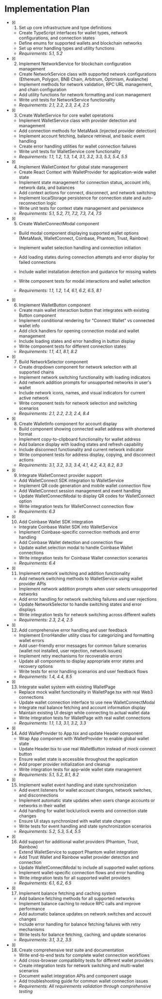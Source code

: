 # Implementation Plan

- [x] 1. Set up core infrastructure and type definitions

  - Create TypeScript interfaces for wallet types, network configurations, and connection states
  - Define enums for supported wallets and blockchain networks
  - Set up error handling types and utility functions
  - _Requirements: 5.1, 5.2_

- [x] 2. Implement NetworkService for blockchain configuration management

  - Create NetworkService class with supported network configurations (Ethereum, Polygon, BNB Chain, Arbitrum, Optimism, Avalanche)
  - Implement methods for network validation, RPC URL management, and chain configuration
  - Add utility functions for network formatting and icon management
  - Write unit tests for NetworkService functionality
  - _Requirements: 2.1, 2.2, 2.3, 2.4, 2.5_

- [x] 3. Create WalletService for core wallet operations

  - Implement WalletService class with provider detection and management
  - Add connection methods for MetaMask (injected provider detection)
  - Implement account fetching, balance retrieval, and basic event handling
  - Create error handling utilities for wallet connection failures
  - Write unit tests for WalletService core functionality
  - _Requirements: 1.1, 1.2, 1.3, 1.4, 3.1, 3.2, 3.3, 5.3, 5.4, 5.5_

- [x] 4. Implement WalletContext for global state management

  - Create React Context with WalletProvider for application-wide wallet state
  - Implement state management for connection status, account info, network data, and balances
  - Add context actions for connect, disconnect, and network switching
  - Implement localStorage persistence for connection state and auto-reconnection logic
  - Write unit tests for context state management and persistence
  - _Requirements: 5.1, 5.2, 7.1, 7.2, 7.3, 7.4, 7.5_

- [x] 5. Create WalletConnectModal component

  - Build modal component displaying supported wallet options (MetaMask, WalletConnect, Coinbase, Phantom, Trust, Rainbow)
  - Implement wallet selection handling and connection initiation
  - Add loading states during connection attempts and error display for failed connections

  - Include wallet installation detection and guidance for missing wallets
  - Write component tests for modal interactions and wallet selection
  - _Requirements: 1.1, 1.2, 1.4, 6.1, 6.2, 6.5, 8.1_

- [x] 6. Implement WalletButton component



  - Create main wallet interaction button that integrates with existing Button component
  - Implement conditional rendering for "Connect Wallet" vs connected wallet info
  - Add click handlers for opening connection modal and wallet management
  - Include loading states and error handling in button display
  - Write component tests for different connection states
  - _Requirements: 1.1, 4.1, 8.1, 8.2_

- [x] 7. Build NetworkSelector component



  - Create dropdown component for network selection with all supported chains
  - Implement network switching functionality with loading indicators
  - Add network addition prompts for unsupported networks in user's wallet
  - Include network icons, names, and visual indicators for current active network
  - Write component tests for network selection and switching scenarios
  - _Requirements: 2.1, 2.2, 2.3, 2.4, 8.4_

- [x] 8. Create WalletInfo component for account display



  - Build component showing connected wallet address with shortened format
  - Implement copy-to-clipboard functionality for wallet address
  - Add balance display with loading states and refresh capability
  - Include disconnect functionality and current network indicator
  - Write component tests for address display, copying, and disconnect actions
  - _Requirements: 3.1, 3.2, 3.3, 3.4, 4.1, 4.2, 4.3, 8.2, 8.3_

- [x] 9. Integrate WalletConnect provider support

  - Add WalletConnect SDK integration to WalletService
  - Implement QR code generation and mobile wallet connection flow
  - Add WalletConnect session management and event handling
  - Update WalletConnectModal to display QR codes for WalletConnect option
  - Write integration tests for WalletConnect connection flow
  - _Requirements: 6.3_

- [x] 10. Add Coinbase Wallet SDK integration

  - Integrate Coinbase Wallet SDK into WalletService
  - Implement Coinbase-specific connection methods and error handling
  - Add Coinbase Wallet detection and connection flow
  - Update wallet selection modal to handle Coinbase Wallet connections
  - Write integration tests for Coinbase Wallet connection scenarios
  - _Requirements: 6.4_

- [x] 11. Implement network switching and addition functionality

  - Add network switching methods to WalletService using wallet provider APIs
  - Implement network addition prompts when user selects unsupported networks
  - Add error handling for network switching failures and user rejections
  - Update NetworkSelector to handle switching states and error displays
  - Write integration tests for network switching across different wallets
  - _Requirements: 2.3, 2.4, 2.5_

- [x] 12. Add comprehensive error handling and user feedback

  - Implement ErrorHandler utility class for categorizing and formatting wallet errors
  - Add user-friendly error messages for common failure scenarios (wallet not installed, user rejection, network issues)
  - Implement retry mechanisms for recoverable errors
  - Update all components to display appropriate error states and recovery options
  - Write tests for error handling scenarios and user feedback flows
  - _Requirements: 1.4, 4.4, 8.5_

- [x] 13. Integrate wallet system with existing WalletPage

  - Replace mock wallet functionality in WalletPage.tsx with real Web3 connections
  - Update wallet connection interface to use new WalletConnectModal
  - Integrate real balance fetching and account information display
  - Maintain existing UI design while connecting to actual wallet data
  - Write integration tests for WalletPage with real wallet connections
  - _Requirements: 1.1, 1.3, 3.1, 3.2, 3.3_

- [x] 14. Add WalletProvider to App.tsx and update Header component





  - Wrap App component with WalletProvider to enable global wallet state
  - Update Header.tsx to use real WalletButton instead of mock connect button
  - Ensure wallet state is accessible throughout the application
  - Add proper provider initialization and cleanup
  - Write integration tests for app-wide wallet state management
  - _Requirements: 5.1, 5.2, 8.1, 8.2_

- [x] 15. Implement wallet event handling and state synchronization

  - Add event listeners for wallet account changes, network switches, and disconnections
  - Implement automatic state updates when users change accounts or networks in their wallet
  - Add handling for wallet lock/unlock events and connection state changes
  - Ensure UI stays synchronized with wallet state changes
  - Write tests for event handling and state synchronization scenarios
  - _Requirements: 5.2, 5.3, 5.4, 5.5_

- [x] 16. Add support for additional wallet providers (Phantom, Trust, Rainbow)

  - Extend WalletService to support Phantom wallet integration
  - Add Trust Wallet and Rainbow wallet provider detection and connection
  - Update WalletConnectModal to include all supported wallet options
  - Implement wallet-specific connection flows and error handling
  - Write integration tests for all supported wallet providers
  - _Requirements: 6.1, 6.2, 6.5_

- [x] 17. Implement balance fetching and caching system

  - Add balance fetching methods for all supported networks
  - Implement balance caching to reduce RPC calls and improve performance
  - Add automatic balance updates on network switches and account changes
  - Include error handling for balance fetching failures with retry mechanisms
  - Write tests for balance fetching, caching, and update scenarios
  - _Requirements: 3.1, 3.2, 3.5_

- [x] 18. Create comprehensive test suite and documentation

  - Write end-to-end tests for complete wallet connection workflows
  - Add cross-browser compatibility tests for different wallet providers
  - Create integration tests for network switching and multi-wallet scenarios
  - Document wallet integration APIs and component usage
  - Add troubleshooting guide for common wallet connection issues
  - _Requirements: All requirements validation through comprehensive testing_
